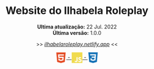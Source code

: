 <div align='center'>
    <h1>Website do Ilhabela Roleplay</h1>
</div>

<div align='center'>
    <p><strong>Ultima atualização:</strong> 22 Jul. 2022<br><strong>Última versão:</strong> 1.0.0</p>
    <p>>> <a target='_blank' href='https://ilhabelaroleplay.netlify.app'><i>ilhabelaroleplay.netlify.app</i></a> <<</p>
</div>

<div align='center'>
    <a target="_blank" href="https://github.com/drypzz">
        <div dir='auto'>
            <img align='center' src="https://raw.githubusercontent.com/devicons/devicon/master/icons/html5/html5-plain.svg" width="30" alt="html5">
            -
            <img align='center' src="https://raw.githubusercontent.com/devicons/devicon/master/icons/javascript/javascript-plain.svg" width="30" alt="js">
            -
            <img align='center' src="https://raw.githubusercontent.com/devicons/devicon/master/icons/css3/css3-plain.svg" width="30" alt="css3">
        </div>
    </a>
</div>
